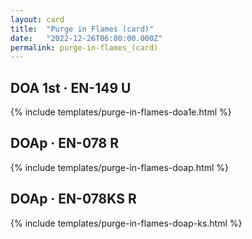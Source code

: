 ```yaml
---
layout: card
title:  "Purge in Flames (card)"
date:   "2022-12-26T06:00:00.000Z"
permalink: purge-in-flames_(card)
---
```


## DOA 1st &middot; EN-149 U

{% include templates/purge-in-flames-doa1e.html %}


## DOAp &middot; EN-078 R

{% include templates/purge-in-flames-doap.html %}


## DOAp &middot; EN-078KS R

{% include templates/purge-in-flames-doap-ks.html %}
